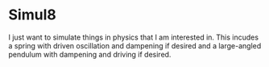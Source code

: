 # Simul8
I just want to simulate things in physics that I am interested in. This incudes a spring with driven oscillation and dampening if desired and a large-angled pendulum with dampening and driving if desired. 
